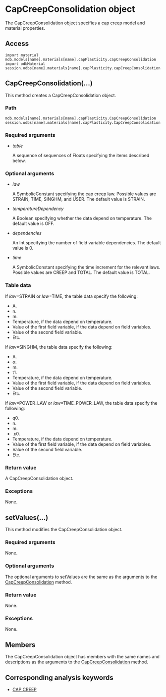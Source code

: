 # CapCreepConsolidation object

The CapCreepConsolidation object specifies a cap creep model and material properties.

## Access

```
import material
mdb.models[name].materials[name].capPlasticity.capCreepConsolidation
import odbMaterial
session.odbs[name].materials[name].capPlasticity.capCreepConsolidation
```

## CapCreepConsolidation(...)



This method creates a CapCreepConsolidation object.



### Path

```
mdb.models[name].materials[name].capPlasticity.CapCreepConsolidation
session.odbs[name].materials[name].capPlasticity.CapCreepConsolidation
```

### Required arguments

- *table*

  A sequence of sequences of Floats specifying the items described below.

### Optional arguments

- *law*

  A SymbolicConstant specifying the cap creep law. Possible values are STRAIN, TIME, SINGHM, and USER. The default value is STRAIN.

- *temperatureDependency*

  A Boolean specifying whether the data depend on temperature. The default value is OFF.

- *dependencies*

  An Int specifying the number of field variable dependencies. The default value is 0.

- *time*

  A SymbolicConstant specifying the time increment for the relevant laws. Possible values are CREEP and TOTAL. The default value is TOTAL.

### Table data

If *law*=STRAIN or *law*=TIME, the table data specify the following:

- A.
- n.
- m.
- Temperature, if the data depend on temperature.
- Value of the first field variable, if the data depend on field variables.
- Value of the second field variable.
- Etc.

If *law*=SINGHM, the table data specify the following:

- A.
- α.
- m.
- t1.
- Temperature, if the data depend on temperature.
- Value of the first field variable, if the data depend on field variables.
- Value of the second field variable.
- Etc.

If *law*=POWER_LAW or *law*=TIME_POWER_LAW, the table data specify the following:

- q0.
- n.
- m.
- .ε0.
- Temperature, if the data depend on temperature.
- Value of the first field variable, if the data depend on field variables.
- Value of the second field variable.
- Etc.

### Return value

A CapCreepConsolidation object.

### Exceptions

None.



## setValues(...)



This method modifies the CapCreepConsolidation object.



### Required arguments

None.

### Optional arguments

The optional arguments to setValues are the same as the arguments to the [CapCreepConsolidation](https://help.3ds.com/2022/english/DSSIMULIA_Established/SIMACAEKERRefMap/simaker-c-capcreepconsolidationpyc.htm?ContextScope=all#simaker-capcreepconsolidationcapcreepconsolidationpyc) method.

### Return value

None.

### Exceptions

None.



## Members

The CapCreepConsolidation object has members with the same names and descriptions as the arguments to the [CapCreepConsolidation](https://help.3ds.com/2022/english/DSSIMULIA_Established/SIMACAEKERRefMap/simaker-c-capcreepconsolidationpyc.htm?ContextScope=all#simaker-capcreepconsolidationcapcreepconsolidationpyc) method.



## Corresponding analysis keywords

- [CAP CREEP](https://help.3ds.com/2022/english/DSSIMULIA_Established/SIMACAEKEYRefMap/simakey-r-capcreep.htm?ContextScope=all#simakey-r-capcreep)